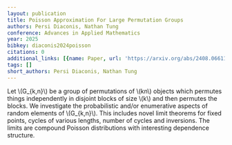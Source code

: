 ```yaml
---
layout: publication
title: Poisson Approximation For Large Permutation Groups
authors: Persi Diaconis, Nathan Tung
conference: Advances in Applied Mathematics
year: 2025
bibkey: diaconis2024poisson
citations: 0
additional_links: [{name: Paper, url: 'https://arxiv.org/abs/2408.06611'}]
tags: []
short_authors: Persi Diaconis, Nathan Tung
---
```

Let \\(G_\{k,n\}\\) be a group of permutations of \\(kn\\) objects which permutes
things independently in disjoint blocks of size \\(k\\) and then permutes the
blocks. We investigate the probabilistic and/or enumerative aspects of random
elements of \\(G_\{k,n\}\\). This includes novel limit theorems for fixed points,
cycles of various lengths, number of cycles and inversions. The limits are
compound Poisson distributions with interesting dependence structure.